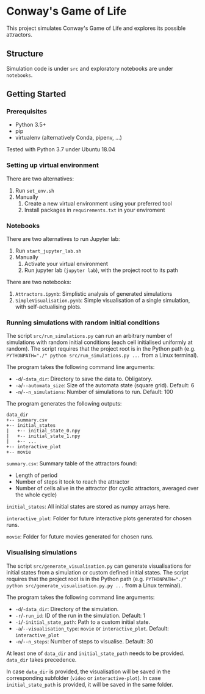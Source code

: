 # Conway's Game of Life

This project simulates Conway's Game of Life and explores its possible attractors.

## Structure
Simulation code is under `src` and exploratory notebooks are under `notebooks`.

## Getting Started

### Prerequisites
* Python 3.5+
* pip
* virtualenv (alternatively Conda, pipenv, ...)

Tested with Python 3.7 under Ubuntu 18.04

### Setting up virtual environment
There are two alternatives:
1. Run `set_env.sh`
2. Manually
    1. Create a new virtual environment using your preferred tool
    2. Install packages in `requirements.txt` in your enviroment

### Notebooks
There are two alternatives to run Jupyter lab:
1. Run `start_jupyter_lab.sh`
2. Manually
    1. Activate your virtual environment
    2. Run jupyter lab (`jupyter lab`), with the project root to its path

There are two notebooks:
1. `Attractors.ipynb`: Simplistic analysis of generated simulations
2. `SimpleVisualisation.pynb`: Simple visualisation of a single simulation, with self-actualising plots.

### Running simulations with random initial conditions
The script `src/run_simulations.py` can run an arbitrary number of simulations with random
initial conditions (each cell initialised uniformly at random). The script requires that the
project root is in the Python path (e.g. `PYTHONPATH="./" python src/run_simulations.py ...` 
from a Linux terminal).

The program takes the following command line arguments:
* `-d`/`-data_dir`: Directory to save the data to. Obligatory.
* `-a`/`--automata_size`: Size of the automata state (square grid). Default: 6
* `-n`/`--n_simulations`: Number of simulations to run. Default: 100

The program generates the following outputs:
```
data_dir
+-- summary.csv
+-- initial_states
|   +-- initial_state_0.npy
|   +-- initial_state_1.npy
|   +-- ...
+-- interactive_plot
+-- movie
```
`summary.csv`: Summary table of the attractors found:
* Length of period
* Number of steps it took to reach the attractor
* Number of cells alive in the attractor (for cyclic attractors, averaged over the whole cycle)

`initial_states`: All initial states are stored as numpy arrays here.

`interactive_plot`: Folder for future interactive plots generated for chosen runs.

`movie`: Folder for future movies generated for chosen runs.

### Visualising simulations
The script `src/generate_visualisation.py` can generate visualisations for initial states from a
simulation or custom defined initial states. The script requires that the project root is in the 
Python path (e.g. `PYTHONPATH="./" python src/generate_visualisation.py.py ...`  from a Linux terminal).

The program takes the following command line arguments:
* `-d`/`-data_dir`: Directory of the simulation.
* `-r`/`-run_id`: ID of the run in the simulation. Default: 1
* `-i`/`-initial_state_path`: Path to a custom initial state.
* `-a`/`--visualisation_type`: `movie` or `interactive_plot`. Default: `interactive_plot`
* `-n`/`--n_steps`: Number of steps to visualise. Default: 30

 At least one of `data_dir` and `initial_state_path` needs to be provided. `data_dir` takes precedence.
 
 In case `data_dir` is provided, the visualisation will be saved in the corresponding subfolder
 (`video` or `interactive-plot`). In case `initial_state_path` is provided, it will be saved in the
 same folder.